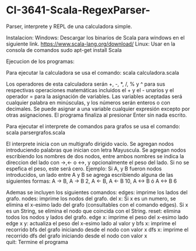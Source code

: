 # CI-3641-Scala-RegexParser-
Parser, interprete y REPL de una calculadora simple.

Instalacion:
Windows:
Descargar los binarios de Scala para windows en el siguiente link.
https://www.scala-lang.org/download/
Linux:
Usar en la consola de comandos
sudo apt-get install Scala


Ejecucion de los programas:

Para ejecutar la calculadora se usa el comando:
scala calculadora.scala

Los operadores de esta calculadora serán +, -, \*, /, % y ^ para sus respectivas operaciones 
matemáticas incluidos el + y el - unarios y el operador = para la asignación de variables.
Las variables aceptadas será cualquier palabra en minúsculas, y los números serán enteros o 
con decimales. Se puede asignar a una variable cualquier expresión excepto por otras asignaciones. 
El programa finaliza al presionar Enter sin nada escrito.

Para ejecutar el interprete de comandos para grafos se usa el comando:
scala parsergrafos.scala
    
El interprete inicia con un multigrafo dirigido vacío. Se agregan nodos introduciendo palabras que 
inician con letra Mayuscula. Se agregan nodos escribiendo los nombres de dos nodos, entre ambos 
nombres se indica la direccion del lado con ->,<- o <->,  y opcionalmente el peso del lado. Si no 
se espefica el peso, este será cero. 
Ejemplo: Si A, y B fueron nodos introducidos, un lado entre A y B se agrega escribiendo alguna de las
siguientes formas: A -> B, A -> B 2, A <- B, A <- B 10, A <-> B ó A <-> B 6
    
Ademas se incluyen los siguientes comandos:
edges: imprime los lados del grafo.
nodes: imprime los nodos del grafo.
del x: Si x es un numero, se elimina el x-esimo lado del grafo (consultables con el comando edges). Si x es 
un String, se elimina el nodo que coincida con el String.
reset: elimina todos los nodos y lados del grafo.
edge x: imprime el peso del x-esimo lado
edge x y: actualiza el peso del x-esimo lado al valor y
bfs x: imprime el recorrido bfs del grafo iniciando desde el nodo con valor x
dfs x: imprime el recorrido dfs del grafo iniciando desde el nodo con valor x    
quit: Termine el programa
